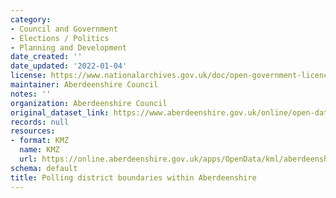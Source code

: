 ```yaml
---
category:
- Council and Government
- Elections / Politics
- Planning and Development
date_created: ''
date_updated: '2022-01-04'
license: https://www.nationalarchives.gov.uk/doc/open-government-licence/version/3/
maintainer: Aberdeenshire Council
notes: ''
organization: Aberdeenshire Council
original_dataset_link: https://www.aberdeenshire.gov.uk/online/open-data/
records: null
resources:
- format: KMZ
  name: KMZ
  url: https://online.aberdeenshire.gov.uk/apps/OpenData/kml/aberdeenshire_polling_districts.kmz
schema: default
title: Polling district boundaries within Aberdeenshire
---
```

